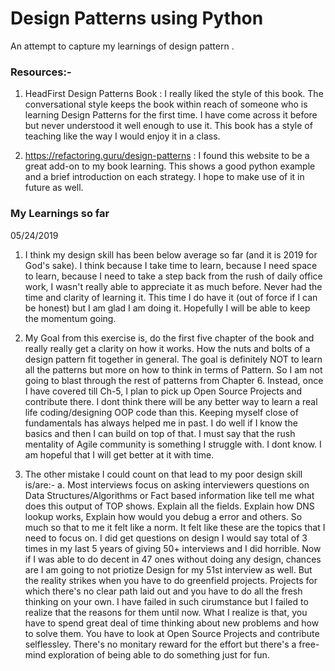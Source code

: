 # Design Patterns using Python
An attempt to capture my learnings of design pattern .

### Resources:-
1. HeadFirst Design Patterns Book :
   I really liked the style of this book. The conversational style keeps the book within reach of someone who is learning Design Patterns for the first time. I have come across it before but never understood it well enough to use it. This book has a style of teaching like the way I would enjoy it in a class.
   
2. https://refactoring.guru/design-patterns  : 
I found this website to be a great add-on to my book learning. This shows a good python example and a brief introduction on each strategy. I hope to make use of it in future as well.


### My Learnings so far
05/24/2019
1. I think my design skill has been below average so far (and it is 2019 for God's sake). I think because I take time to learn, because I need space to learn, because I need to take a step back from the rush of daily office work, I wasn't really able to appreciate it as much before. Never had the time and clarity of learning it. This time I do have it (out of force if I can be honest) but I am glad I am doing it. Hopefully I will be able to keep the momentum going.

2. My Goal from this exercise is, do the first five chapter of the book and really really get a clarity on how it works. How the nuts and bolts of a design pattern fit together in general. The goal is definitely NOT to learn all the patterns but more on how to think in terms of Pattern. So I am not going to blast through the rest of patterns from Chapter 6. Instead, once I have covered till Ch-5, I plan to pick up Open Source Projects and contribute there. I dont think there will be any better way to learn a real life coding/designing OOP code than this. Keeping myself close of fundamentals has always helped me in past. I do well if I know the basics and then I can build on top of that. I must say that the rush mentality of Agile community is something I struggle with. I dont know. I am hopeful that I will get better at it with time.

3. The other mistake I could count on that lead to my poor design skill is/are:-
a. Most interviews focus on asking interviewers questions on Data Structures/Algorithms or Fact based information like tell me what does this output of TOP shows. Explain all the fields. Explain how DNS lookup works, Explain how would you debug a error and others. So much so that to me it felt like a norm. It felt like these are the topics that I need to focus on. I did get questions on design I would say total of 3 times in my last 5 years of giving 50+ interviews and I did horrible. Now if I was able to do decent in 47 ones without doing any design, chances are I am going to not priotize Design for my 51st interview as well. But the reality strikes when you have to do greenfield projects. Projects for which there's no clear path laid out and you have to do all the fresh thinking on your own. I have failed in such cirumstance but I failed to realize that the reasons for them until now. What I realize is that, you have to spend great deal of time thinking about new problems and how to solve them. You have to look at Open Source Projects and contribute selflessley. There's no monitary reward for the effort but there's a free-mind exploration of being able to do something just for fun.

